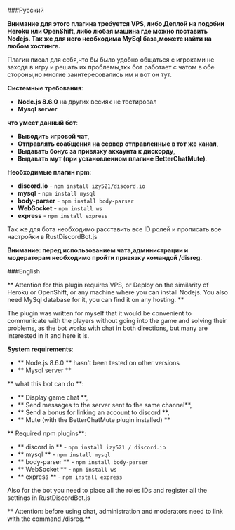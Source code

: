 ###Русский

**Внимание для этого плагина требуется VPS, либо Деплой на подобии Heroku или OpenShift, либо любая машина где можно поставить Nodejs. Так же для него необходима MySql база,можете найти на любом хостинге.**

Плагин писал для себя,что бы было удобно общаться с игроками не заходя в игру и решать их проблемы,ткк бот работает с чатом в обе стороны,но многие заинтересовались им и вот он тут.

**Системные требования**:
* **Node.js 8.6.0** на других весиях не тестировал
* **Mysql server**

**что умеет данный бот**:
* **Выводить игровой чат**,
* **Отправлять соабщения на сервер отправленные в тот же канал**,
* **Выдавать бонус за привязку аккаунта к дискорду**,
* **Выдавать мут (при установленном плагине BetterChatMute)**.

**Необходимые плагин npm**:
* **discord.io** - `npm install izy521/discord.io`
* **mysql** - `npm install mysql`
* **body-parser** - `npm install body-parser`
* **WebSocket** - `npm install ws`
* **express** - `npm install express`

Так же для бота необходимо расставить все ID ролей и прописать все настройки в RustDiscordBot.js

**Внимание: перед использованием чата,администрации и модераторам необходимо пройти привязку командой /disreg.**

###English

 
** Attention for this plugin requires VPS, or Deploy on the similarity of Heroku or OpenShift, or any machine where you can install Nodejs. You also need MySql database for it, you can find it on any hosting. **
 
The plugin was written for myself that it would be convenient to communicate with the players without going into the game and solving their problems, as the bot works with chat in both directions, but many are interested in it and here it is.
 
**System requirements**: 
* ** Node.js 8.6.0 ** hasn't been tested on other versions 
* ** Mysql server **
 
** what this bot can do **: 
* ** Display game chat **, 
* ** Send messages to the server sent to the same channel**, 
* ** Send a bonus for linking an account to discord **, 
* ** Mute (with the BetterChatMute plugin installed) ** 
 
** Required npm plugins**: 
* ** discord.io ** - `npm install izy521 / discord.io` 
* ** mysql ** - `npm install mysql` 
* ** body-parser ** - `npm install body-parser` 
* ** WebSocket ** - `npm install ws` 
* ** express ** - `npm install express`
 
Also for the bot you need to place all the roles IDs and register all the settings in RustDiscordBot.js 

** Attention: before using chat, administration and moderators need to link with the command /disreg.**
